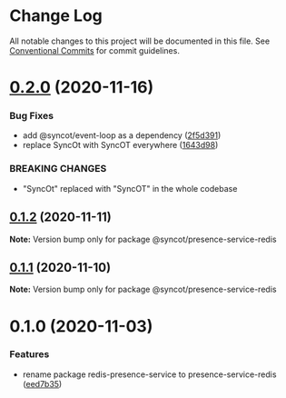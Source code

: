 # Change Log

All notable changes to this project will be documented in this file.
See [Conventional Commits](https://conventionalcommits.org) for commit guidelines.

# [0.2.0](https://github.com/SyncOT/SyncOT/compare/@syncot/presence-service-redis@0.1.2...@syncot/presence-service-redis@0.2.0) (2020-11-16)


### Bug Fixes

* add @syncot/event-loop as a dependency ([2f5d391](https://github.com/SyncOT/SyncOT/commit/2f5d391c832c116603bd3f59d987253109b17f12))
* replace SyncOt with SyncOT everywhere ([1643d98](https://github.com/SyncOT/SyncOT/commit/1643d98d22a811444a8992cbfb26598a583a5afd))


### BREAKING CHANGES

* "SyncOt" replaced with "SyncOT" in the whole codebase





## [0.1.2](https://github.com/SyncOT/SyncOT/compare/@syncot/presence-service-redis@0.1.1...@syncot/presence-service-redis@0.1.2) (2020-11-11)

**Note:** Version bump only for package @syncot/presence-service-redis





## [0.1.1](https://github.com/SyncOT/SyncOT/compare/@syncot/presence-service-redis@0.1.0...@syncot/presence-service-redis@0.1.1) (2020-11-10)

**Note:** Version bump only for package @syncot/presence-service-redis





# 0.1.0 (2020-11-03)


### Features

* rename package redis-presence-service to presence-service-redis ([eed7b35](https://github.com/SyncOT/SyncOT/commit/eed7b35d013237b2dc2368d4c28a12f396a11a5f))
